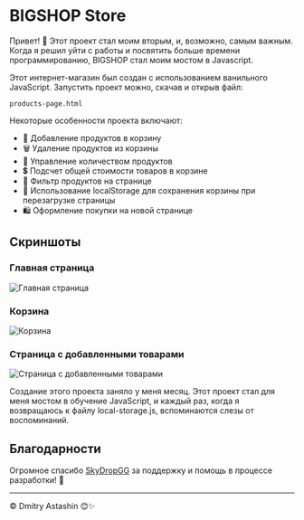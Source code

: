 # BIGSHOP Store

Привет! 🚀 Этот проект стал моим вторым, и, возможно, самым важным. Когда я решил уйти с работы и посвятить больше времени программированию, BIGSHOP стал моим мостом в Javascript.

Этот интернет-магазин был создан с использованием ванильного JavaScript.
Запустить проект можно, скачав и открыв файл:

``products-page.html``

Некоторые особенности проекта включают:

- 🛒 Добавление продуктов в корзину
- 🗑️ Удаление продуктов из корзины
- 🔢 Управление количеством продуктов
- 💲 Подсчет общей стоимости товаров в корзине
- 🎯 Фильтр продуктов на странице
- 💼 Использование localStorage для сохранения корзины при перезагрузке страницы
- 🛍️ Оформление покупки на новой странице

## Скриншоты

### Главная страница
![Главная страница](https://sun9-19.userapi.com/impg/cffdpqyml3LM_ATvj3tq9BnXZj8JJ7lBP5_ljw/OMV7qo6KK8U.jpg?size=1450x801&quality=96&sign=7dbe7fda8344f9ab767d548591093213&type=album)

### Корзина
![Корзина](https://sun9-1.userapi.com/impg/vw2CqvYnHMND1HvbibakYeAA6dVIh4RJ-erIiA/5P1v-qvYFy0.jpg?size=724x574&quality=96&sign=dcd89af69af074ab784657f89db7ef1e&type=album)

### Страница с добавленными товарами
![Страница с добавленными товарами](https://sun9-32.userapi.com/impg/H36w6686ME8XaYPt6RwIVojGs5pxR_GxlfCmoQ/ow1LeNdZWx0.jpg?size=713x850&quality=96&sign=16711ac0b7d6fba48d7fb3221d25e7c6&type=album)

Cоздание этого проекта заняло у меня месяц. Этот проект стал для меня мостом в обучение JavaScript, и каждый раз, когда я возвращаюсь к файлу local-storage.js, вспоминаются слезы от воспоминаний.

## Благодарности

Огромное спасибо [SkyDropGG](https://github.com/SkyDropGG) за поддержку и помощь в процессе разработки! 🙌

---
© Dmitry Astashin 😊✨
